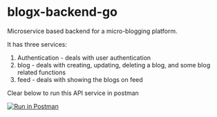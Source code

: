 # blogx-backend-go

Microservice based backend for a micro-blogging platform.

It has three services:

1. Authentication - deals with user authentication
2. blog - deals with creating, updating, deleting a blog, and some blog related functions
3. feed - deals with showing the blogs on feed

Clear below to run this API service in postman

[![Run in Postman](https://run.pstmn.io/button.svg)](https://app.getpostman.com/run-collection/25118959-d0fe8b6b-4aac-46af-b5b1-b557f0be7064?action=collection%2Ffork&source=rip_markdown&collection-url=entityId%3D25118959-d0fe8b6b-4aac-46af-b5b1-b557f0be7064%26entityType%3Dcollection%26workspaceId%3D572f4781-b67c-48e3-ae06-4fb3efc89053)
